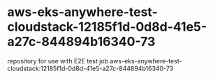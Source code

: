 # aws-eks-anywhere-test-cloudstack-12185f1d-0d8d-41e5-a27c-844894b16340-73
repository for use with E2E test job aws-eks-anywhere-test-cloudstack:12185f1d-0d8d-41e5-a27c-844894b16340-73
